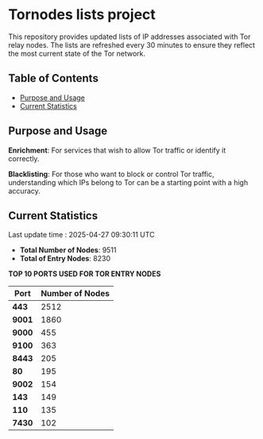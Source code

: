 # Tornodes lists project

This repository provides updated lists of IP addresses associated with Tor relay nodes. The lists are refreshed every 30 minutes to ensure they reflect the most current state of the Tor network.

## Table of Contents

- [Purpose and Usage](#purpose-and-usage)
- [Current Statistics](#current-statistics)


## Purpose and Usage

**Enrichment**: For services that wish to allow Tor traffic or identify it correctly.

**Blacklisting**: For those who want to block or control Tor traffic, understanding which IPs belong to Tor can be a starting point with a high accuracy.

## Current Statistics

Last update time : 2025-04-27 09:30:11 UTC

- **Total Number of Nodes**: 9511
- **Total of Entry Nodes**: 8230

**TOP 10 PORTS USED FOR TOR ENTRY NODES**

| **Port** | **Number of Nodes** |
|------|-----------------|
| **443**   | 2512  |
| **9001**   | 1860  |
| **9000**   | 455  |
| **9100**   | 363  |
| **8443**   | 205  |
| **80**   | 195  |
| **9002**   | 154  |
| **143**   | 149  |
| **110**   | 135  |
| **7430**   | 102  |

